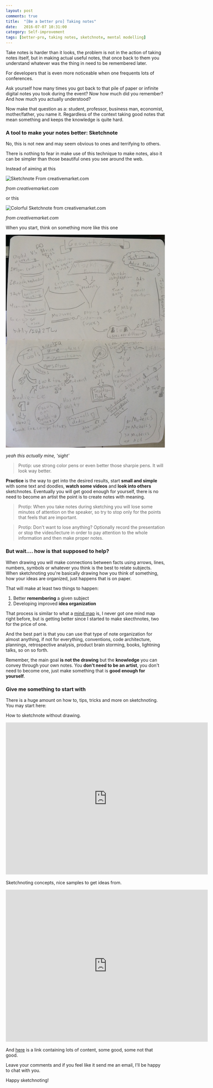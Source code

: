 ```yaml
---
layout: post
comments: true
title:  "[Be a better pro] Taking notes"
date:   2016-07-07 10:31:00
category: Self-improvement
tags: [better-pro, taking notes, sketchnote, mental modelling]
---
```


Take notes is harder than it looks, the problem is not in the action of taking notes itself, but in making actual useful notes, that once back to them you understand whatever was the thing in need to be remembered later.

For developers that is even more noticeable when one frequents lots of conferences.

Ask yourself how many times you got back to that pile of paper or infinite digital notes you took during the event? Now how much did you remember? And how much you actually understood?

Now make that question as a: student, professor, business man, economist, mother/father, you name it. Regardless of the context taking good notes that mean something and keeps the knowledge is quite hard.

### A tool to make your notes better:  Sketchnote

No, this is not new and may seem obvious to ones and terrifying to others.

There is nothing to fear in make use of this technique to make notes, also it can be simpler than those beautiful ones you see around the web.

Instead of aiming at this

![Sketchnote From creativemarket.com](https://d3ui957tjb5bqd.cloudfront.net/uploads/2015/08/VisualNotes17.jpeg)

*from creativemarket.com*

or this

![Colorful Sketchnote from creativemarket.com](https://d3ui957tjb5bqd.cloudfront.net/uploads/2015/08/VisualNotes11.jpg)

*from creativemarket.com*

When you start, think on something more like this one

![My sketchnote for growth engine webinar](/assets/growth_engine_sketchnote.JPG)

*yeah this actually mine, 'sight'*

> Protip: use strong color pens or even better those sharpie pens. It will look way better.

**Practice** is the way to get into the desired results, start **small and simple** with some text and doodles, **watch some videos** and **look into others** sketchnotes. Eventually you will get good enough for yourself, there is no need to become an artist the point is to create notes with meaning.

> Protip: When you take notes during sketching you will lose some minutes of attention on the speaker, so try to stop only for the points that feels that are important.

> Protip: Don't want to lose anything? Optionally record the presentation or stop the video/lecture in order to pay attention to the whole information and then make proper notes.

### But wait.... how is that supposed to help?

When drawing you will make connections between facts using arrows, lines, numbers, symbols or whatever you think is the best to relate subjects. When sketchnoting you're basically drawing how you think of something, how your ideas are organized, just happens that is on paper.

That will make at least two things to happen:

1. Better **remembering** a given subject
2. Developing improved **idea organization**

That process is similar to what a [mind map](https://en.wikipedia.org/wiki/Mind_map) is, I never got one mind map right before, but is getting better since I started to make skecthnotes, two for the price of one.

And the best part is that you can use that type of note organization for almost anything, if not for everything, conventions, code architecture, plannings, retrospective analysis, product brain storming, books, lightning talks, so on so forth.

Remember, the main goal **is not the drawing** but the **knowledge** you can convey through your own notes. You **don't need to be an artist**, you don't need to become one, just make something that is **good enough for yourself**.

### Give me something to start with

There is a huge amount on how to, tips, tricks and more on sketchnoting. You may start here:

How to sketchnote without drawing.
<iframe width="640" height="480" src="https://www.youtube.com/embed/oNQJReku9Gw" frameborder="0" allowfullscreen></iframe>

Sketchnoting concepts, nice samples to get ideas from.
<iframe width="640" height="480" src="https://www.youtube.com/embed/VKhCGcaTk2I" frameborder="0" allowfullscreen></iframe>

And [here](https://creativemarket.com/blog/2015/08/31/50-awesome-resources-to-create-visual-notes-graphic-recordings-sketchnotes) is a link containing lots of content, some good, some not that good.

Leave your comments and if you feel like it send me an email, I'll be happy to chat with you.

Happy sketchnoting!
